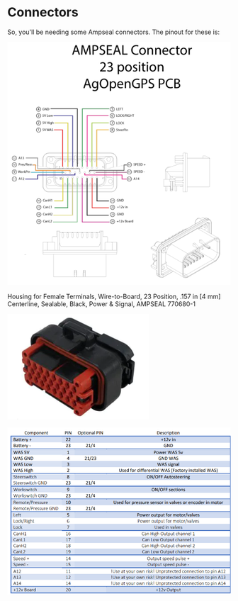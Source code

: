 # Connectors

So, you'll be needing some Ampseal connectors. The pinout for these is:

![](<../../.gitbook/assets/image (19).png>)

Housing for Female Terminals, Wire-to-Board, 23 Position, .157 in \[4 mm] Centerline, Sealable, Black, Power & Signal, AMPSEAL 770680-1

![](<../../.gitbook/assets/image (14).png>)

![](<../../.gitbook/assets/image (4).png>)
